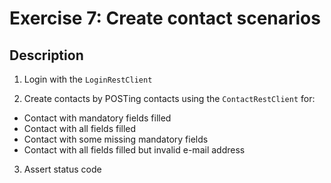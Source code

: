 # Exercise 7: Create contact scenarios

## Description
1. Login with the `LoginRestClient`

2. Create contacts by POSTing contacts using the `ContactRestClient` for:

- Contact with mandatory fields filled
- Contact with all fields filled
- Contact with some missing mandatory fields
- Contact with all fields filled but invalid e-mail address

3. Assert status code
